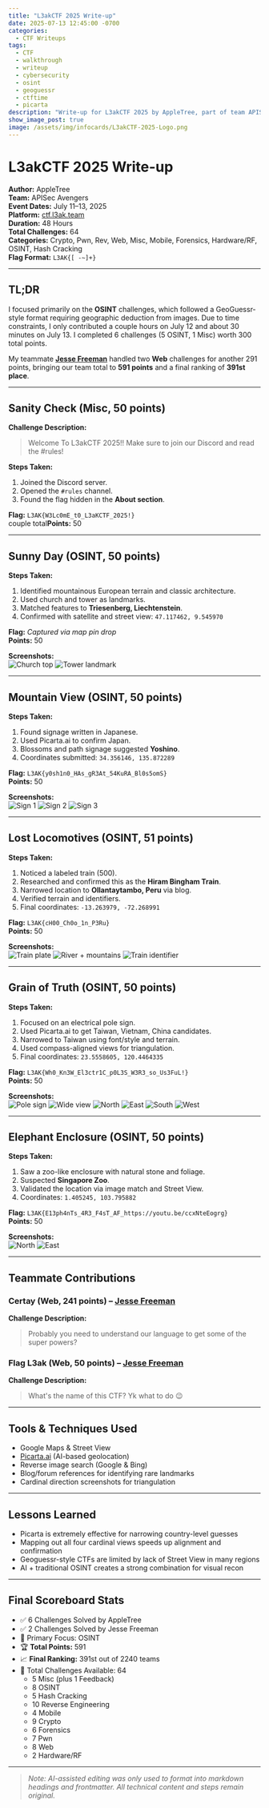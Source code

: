 ```yaml
---
title: "L3akCTF 2025 Write-up"
date: 2025-07-13 12:45:00 -0700
categories: 
  - CTF Writeups
tags: 
  - CTF
  - walkthrough
  - writeup
  - cybersecurity
  - osint
  - geoguessr
  - ctftime
  - picarta
description: "Write-up for L3akCTF 2025 by AppleTree, part of team APISec Avengers. Focused heavily on OSINT challenges with GeoGuessr-style tasks."
show_image_post: true
image: /assets/img/infocards/L3akCTF-2025-Logo.png
---
```


# L3akCTF 2025 Write-up

**Author:** AppleTree  
**Team:** APISec Avengers  
**Event Dates:** July 11–13, 2025  
**Platform:** [ctf.l3ak.team](https://ctf.l3ak.team/)  
**Duration:** 48 Hours  
**Total Challenges:** 64  
**Categories:** Crypto, Pwn, Rev, Web, Misc, Mobile, Forensics, Hardware/RF, OSINT, Hash Cracking  
**Flag Format:** `L3AK{[ -~]+}`  

---

## TL;DR
I focused primarily on the **OSINT** challenges, which followed a GeoGuessr-style format requiring geographic deduction from images. Due to time constraints, I only contributed a couple hours on July 12 and about 30 minutes on July 13. I completed 6 challenges (5 OSINT, 1 Misc) worth 300 total points.

My teammate **[Jesse Freeman](https://www.linkedin.com/in/jfreedev/)** handled two **Web** challenges for another 291 points, bringing our team total to **591 points** and a final ranking of **391st place**.

---

## Sanity Check (Misc, 50 points)

**Challenge Description:**  
> Welcome To L3akCTF 2025!! Make sure to join our Discord and read the #rules!

**Steps Taken:**
1. Joined the Discord server.
2. Opened the `#rules` channel.
3. Found the flag hidden in the **About section**.

**Flag:** `L3AK{W3Lc0mE_t0_L3aKCTF_2025!}`  
couple total**Points:** 50

---

## Sunny Day (OSINT, 50 points)

**Steps Taken:**
1. Identified mountainous European terrain and classic architecture.
2. Used church and tower as landmarks.
3. Matched features to **Triesenberg, Liechtenstein**.
4. Confirmed with satellite and street view: `47.117462, 9.545970`

**Flag:** *Captured via map pin drop*  
**Points:** 50

**Screenshots:**  
![Church top](/assets/img/screenshots/L3akCTF_2025/sunny_day_church_top.png)
![Tower landmark](/assets/img/screenshots/L3akCTF_2025/sunny_day_tower_landmark.png)

---

## Mountain View (OSINT, 50 points)

**Steps Taken:**
1. Found signage written in Japanese.
2. Used Picarta.ai to confirm Japan.
3. Blossoms and path signage suggested **Yoshino**.
4. Coordinates submitted: `34.356146, 135.872289`

**Flag:** `L3AK{y0sh1n0_HAs_gR3At_54KuRA_Bl0s5omS}`  
**Points:** 50

**Screenshots:**  
![Sign 1](/assets/img/screenshots/L3akCTF_2025/mountain_view_sign_1.png)
![Sign 2](/assets/img/screenshots/L3akCTF_2025/mountain_view_sign_2.png)
![Sign 3](/assets/img/screenshots/L3akCTF_2025/mountain_view_sign_3.png)

---

## Lost Locomotives (OSINT, 51 points)

**Steps Taken:**
1. Noticed a labeled train (500).
2. Researched and confirmed this as the **Hiram Bingham Train**.
3. Narrowed location to **Ollantaytambo, Peru** via blog.
4. Verified terrain and identifiers.
5. Final coordinates: `-13.263979, -72.268991`

**Flag:** `L3AK{cH00_Ch0o_1n_P3Ru}`  
**Points:** 50

**Screenshots:**  
![Train plate](/assets/img/screenshots/L3akCTF_2025/lost_locomotives_train_500_plate.png)
![River + mountains](/assets/img/screenshots/L3akCTF_2025/lost_locomotives_river_mountains.png)
![Train identifier](/assets/img/screenshots/L3akCTF_2025/lost_locomotives_identifier.png)

---

## Grain of Truth (OSINT, 50 points)

**Steps Taken:**
1. Focused on an electrical pole sign.
2. Used Picarta.ai to get Taiwan, Vietnam, China candidates.
3. Narrowed to Taiwan using font/style and terrain.
4. Used compass-aligned views for triangulation.
5. Final coordinates: `23.5558605, 120.4464335`

**Flag:** `L3AK{Wh0_Kn3W_El3ctr1C_p0L3S_W3R3_so_Us3FuL!}`  
**Points:** 50

**Screenshots:**  
![Pole sign](/assets/img/screenshots/L3akCTF_2025/grain_of_truth_power_pole_sign.png)
![Wide view](/assets/img/screenshots/L3akCTF_2025/grain_of_truth_wide_view.png)
![North](/assets/img/screenshots/L3akCTF_2025/grain_of_truth_north_view.png)
![East](/assets/img/screenshots/L3akCTF_2025/grain_of_truth_east_view.png)
![South](/assets/img/screenshots/L3akCTF_2025/grain_of_truth_south_view.png)
![West](/assets/img/screenshots/L3akCTF_2025/grain_of_truth_west_view.png)

---

## Elephant Enclosure (OSINT, 50 points)

**Steps Taken:**
1. Saw a zoo-like enclosure with natural stone and foliage.
2. Suspected **Singapore Zoo**.
3. Validated the location via image match and Street View.
4. Coordinates: `1.405245, 103.795882`

**Flag:** `L3AK{E13ph4nTs_4R3_F4sT_AF_https://youtu.be/ccxNteEogrg}`  
**Points:** 50

**Screenshots:**  
![North](/assets/img/screenshots/L3akCTF_2025/elephant_enclosure_north.png)
![East](/assets/img/screenshots/L3akCTF_2025/elephant_enclosure_east.png)

---

## Teammate Contributions

### Certay (Web, 241 points) – **[Jesse Freeman](https://www.linkedin.com/in/jfreedev/)**
**Challenge Description:**  
> Probably you need to understand our language to get some of the super powers?

### Flag L3ak (Web, 50 points) – **[Jesse Freeman](https://www.linkedin.com/in/jfreedev/)**
**Challenge Description:** 
> What's the name of this CTF? Yk what to do 😉

---

## Tools & Techniques Used

- Google Maps & Street View  
- [Picarta.ai](https://picarta.ai) (AI-based geolocation)  
- Reverse image search (Google & Bing)  
- Blog/forum references for identifying rare landmarks  
- Cardinal direction screenshots for triangulation  

---

## Lessons Learned

- Picarta is extremely effective for narrowing country-level guesses  
- Mapping out all four cardinal views speeds up alignment and confirmation  
- Geoguessr-style CTFs are limited by lack of Street View in many regions  
- AI + traditional OSINT creates a strong combination for visual recon  

---

## Final Scoreboard Stats

- ✅ 6 Challenges Solved by AppleTree  
- ✅ 2 Challenges Solved by Jesse Freeman  
- 🧠 Primary Focus: OSINT  
- 🏆 **Total Points:** 591  
- 📈 **Final Ranking:** 391st out of 2240 teams  
- 🧩 Total Challenges Available: 64  
  - 5 Misc (plus 1 Feedback)
  - 8 OSINT
  - 5 Hash Cracking
  - 10 Reverse Engineering
  - 4 Mobile
  - 9 Crypto
  - 6 Forensics
  - 7 Pwn
  - 8 Web
  - 2 Hardware/RF

---

> _Note: AI-assisted editing was only used to format into markdown headings and frontmatter. All technical content and steps remain original._